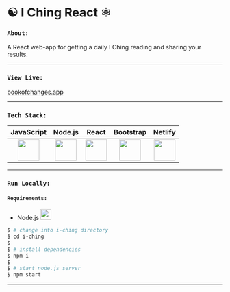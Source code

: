 # ☯️ I Ching React  ⚛️

### `About:`
A React web-app for getting a daily I Ching reading and sharing your results.

---
### `View Live:`
[bookofchanges.app](https://bookofchanges.app)

---
### `Tech Stack:`
| JavaScript | Node.js | React | Bootstrap | Netlify
| :----: | :----: | :----: | :----: | :----: |
| <img src="https://cdn.worldvectorlogo.com/logos/logo-javascript.svg" width="50" height="50"/> | <img src="https://cdn.worldvectorlogo.com/logos/nodejs-icon.svg" width="50" height="50"/> | <img src="https://cdn.worldvectorlogo.com/logos/react-2.svg" width="50" height="50"/> | <img src="https://cdn.worldvectorlogo.com/logos/bootstrap-5-1.svg" width="50" height="50"/> | <img src="https://cdn.worldvectorlogo.com/logos/netlify.svg" width="50" height="50"/>

---
### `Run Locally:`

#### `Requirements:`

* Node.js <img src="https://cdn.worldvectorlogo.com/logos/nodejs-icon.svg" width="25" height="25"/>

```bash
$ # change into i-ching directory
$ cd i-ching
$
$ # install dependencies
$ npm i
$
$ # start node.js server
$ npm start
```
---